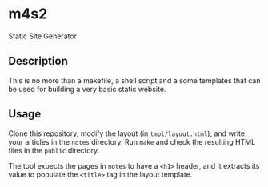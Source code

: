 m4s2
====

Static Site Generator

Description
-----------

This is no more than a makefile, a shell script and a some templates
that can be used for building a very basic static website.

Usage
-----

Clone this repository, modify the layout (in `tmpl/layout.html`),
and write your articles in the `notes` directory. Run `make` and
check the resulting HTML files in the `public` directory.

The tool expects the pages in `notes` to have a `<h1>` header,
and it extracts its value to populate the `<title>` tag in the
layout template.
